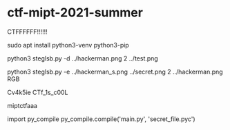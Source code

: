 # ctf-mipt-2021-summer
CTFFFFFF!!!!!!

sudo apt install python3-venv python3-pip

python3 steglsb.py -d ../hackerman.png 2 ../test.png

python3 steglsb.py -e ../hackerman_s.png ../secret.png 2 ../hackerman.png RGB

Cv4k5ie
CTf_1s_c00L

miptctfaaa


import py_compile
py_compile.compile('main.py', 'secret_file.pyc')